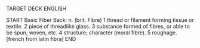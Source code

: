 TARGET DECK
ENGLISH

START
Basic
Fiber
Back: n. (brit. Fibre) 1 thread or filament forming tissue or textile. 2 piece of threadlike glass. 3 substance formed of fibres, or able to be spun, woven, etc. 4 structure; character (moral fibre). 5 roughage. [french from latin fibra]
END
